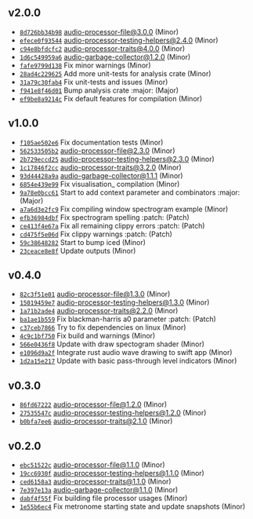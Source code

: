 ## v2.0.0

* [`8d726bb34b98`](https://github.com/yamadapc/augmented-audio/commits/8d726bb34b98) audio-processor-file@3.0.0 (Minor)
* [`efece0f93544`](https://github.com/yamadapc/augmented-audio/commits/efece0f93544) audio-processor-testing-helpers@2.4.0 (Minor)
* [`c94e8bfdcfc2`](https://github.com/yamadapc/augmented-audio/commits/c94e8bfdcfc2) audio-processor-traits@4.0.0 (Minor)
* [`1d6c549959a6`](https://github.com/yamadapc/augmented-audio/commits/1d6c549959a6) audio-garbage-collector@1.2.0 (Minor)
* [`fafe9799d138`](https://github.com/yamadapc/augmented-audio/commits/fafe9799d138) Fix minor warnings (Minor)
* [`28ad4c229625`](https://github.com/yamadapc/augmented-audio/commits/28ad4c229625) Add more unit-tests for analysis crate (Minor)
* [`31a79c30fab4`](https://github.com/yamadapc/augmented-audio/commits/31a79c30fab4) Fix unit-tests and issues (Minor)
* [`f941e8f46d01`](https://github.com/yamadapc/augmented-audio/commits/f941e8f46d01) Bump analysis crate :major: (Major)
* [`ef9be8a9214c`](https://github.com/yamadapc/augmented-audio/commits/ef9be8a9214c) Fix default features for compilation (Minor)

## v1.0.0

* [`f105ae502e6`](https://github.com/yamadapc/augmented-audio/commits/f105ae502e6) Fix documentation tests (Minor)
* [`562533505b2`](https://github.com/yamadapc/augmented-audio/commits/562533505b2) audio-processor-file@2.3.0 (Minor)
* [`2b729eccd25`](https://github.com/yamadapc/augmented-audio/commits/2b729eccd25) audio-processor-testing-helpers@2.3.0 (Minor)
* [`1c17846f2cc`](https://github.com/yamadapc/augmented-audio/commits/1c17846f2cc) audio-processor-traits@3.2.0 (Minor)
* [`93d44428a9a`](https://github.com/yamadapc/augmented-audio/commits/93d44428a9a) audio-garbage-collector@1.1.1 (Minor)
* [`6854e439e99`](https://github.com/yamadapc/augmented-audio/commits/6854e439e99) Fix visualisation_ compilation (Minor)
* [`9a78e0bcc61`](https://github.com/yamadapc/augmented-audio/commits/9a78e0bcc61) Start to add context parameter and combinators :major: (Major)
* [`a7a6d3e2fc9`](https://github.com/yamadapc/augmented-audio/commits/a7a6d3e2fc9) Fix compiling window spectrogram example (Minor)
* [`efb36984dbf`](https://github.com/yamadapc/augmented-audio/commits/efb36984dbf) Fix spectrogram spelling :patch: (Patch)
* [`ce413f4e67a`](https://github.com/yamadapc/augmented-audio/commits/ce413f4e67a) Fix all remaining clippy errors :patch: (Patch)
* [`cd475f5e06d`](https://github.com/yamadapc/augmented-audio/commits/cd475f5e06d) Fix clippy warnings :patch: (Patch)
* [`59c38648282`](https://github.com/yamadapc/augmented-audio/commits/59c38648282) Start to bump iced (Minor)
* [`23ceace8e8f`](https://github.com/yamadapc/augmented-audio/commits/23ceace8e8f) Update outputs (Minor)

## v0.4.0

* [`82c3f51e01`](https://github.com/yamadapc/augmented-audio/commits/82c3f51e01) audio-processor-file@1.3.0 (Minor)
* [`15019459e7`](https://github.com/yamadapc/augmented-audio/commits/15019459e7) audio-processor-testing-helpers@1.3.0 (Minor)
* [`1a71b2ade4`](https://github.com/yamadapc/augmented-audio/commits/1a71b2ade4) audio-processor-traits@2.2.0 (Minor)
* [`ba1ae1b559`](https://github.com/yamadapc/augmented-audio/commits/ba1ae1b559) Fix blackman-harris a0 parameter :patch: (Patch)
* [`c37ceb7866`](https://github.com/yamadapc/augmented-audio/commits/c37ceb7866) Try to fix dependencies on linux (Minor)
* [`4c9c1bf750`](https://github.com/yamadapc/augmented-audio/commits/4c9c1bf750) Fix build and warnings (Minor)
* [`566e0436f8`](https://github.com/yamadapc/augmented-audio/commits/566e0436f8) Update with draw spectogram shader (Minor)
* [`e1096d9a2f`](https://github.com/yamadapc/augmented-audio/commits/e1096d9a2f) Integrate rust audio wave drawing to swift app (Minor)
* [`1d2a15e217`](https://github.com/yamadapc/augmented-audio/commits/1d2a15e217) Update with basic pass-through level indicators (Minor)

## v0.3.0

* [`86fd67222`](https://github.com/yamadapc/augmented-audio/commits/86fd67222) audio-processor-file@1.2.0 (Minor)
* [`27535547c`](https://github.com/yamadapc/augmented-audio/commits/27535547c) audio-processor-testing-helpers@1.2.0 (Minor)
* [`b0bfa7ee6`](https://github.com/yamadapc/augmented-audio/commits/b0bfa7ee6) audio-processor-traits@2.1.0 (Minor)

## v0.2.0

* [`ebc51522c`](https://github.com/yamadapc/augmented-audio/commits/ebc51522c) audio-processor-file@1.1.0 (Minor)
* [`19cc6930f`](https://github.com/yamadapc/augmented-audio/commits/19cc6930f) audio-processor-testing-helpers@1.1.0 (Minor)
* [`ced6158a3`](https://github.com/yamadapc/augmented-audio/commits/ced6158a3) audio-processor-traits@1.1.0 (Minor)
* [`7e397e13a`](https://github.com/yamadapc/augmented-audio/commits/7e397e13a) audio-garbage-collector@1.1.0 (Minor)
* [`dabf4f55f`](https://github.com/yamadapc/augmented-audio/commits/dabf4f55f) Fix building file processor usages (Minor)
* [`1e55b6ec4`](https://github.com/yamadapc/augmented-audio/commits/1e55b6ec4) Fix metronome starting state and update snapshots (Minor)

